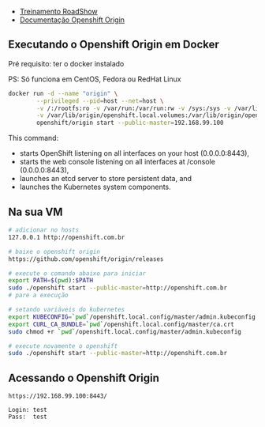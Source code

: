 - [Treinamento RoadShow](http://training.runcloudrun.com/roadshow/)
- [Documentação Openshift Origin](https://docs.openshift.org/latest/getting_started/administrators.html)

## Executando o Openshift Origin em Docker

Pré requisito: ter o docker instalado

PS: Só funciona em CentOS, Fedora ou RedHat Linux

```sh
docker run -d --name "origin" \
        --privileged --pid=host --net=host \
        -v /:/rootfs:ro -v /var/run:/var/run:rw -v /sys:/sys -v /var/lib/docker:/var/lib/docker:rw \
        -v /var/lib/origin/openshift.local.volumes:/var/lib/origin/openshift.local.volumes \
        openshift/origin start --public-master=192.168.99.100

```

This command:

- starts OpenShift listening on all interfaces on your host (0.0.0.0:8443),
- starts the web console listening on all interfaces at /console (0.0.0.0:8443),
- launches an etcd server to store persistent data, and
- launches the Kubernetes system components.

## Na sua VM

```sh
# adicionar no hosts
127.0.0.1 http://openshift.com.br

# baixe o openshift origin
https://github.com/openshift/origin/releases

# execute o comando abaixo para iniciar
export PATH=$(pwd):$PATH
sudo ./openshift start --public-master=http://openshift.com.br
# pare a execução

# setando variáveis do kubernetes
export KUBECONFIG=`pwd`/openshift.local.config/master/admin.kubeconfig
export CURL_CA_BUNDLE=`pwd`/openshift.local.config/master/ca.crt
sudo chmod +r `pwd`/openshift.local.config/master/admin.kubeconfig

# execute novamente o openshift
sudo ./openshift start --public-master=http://openshift.com.br
```

## Acessando o Openshift Origin

```
https://192.168.99.100:8443/

Login: test
Pass:  test
```
